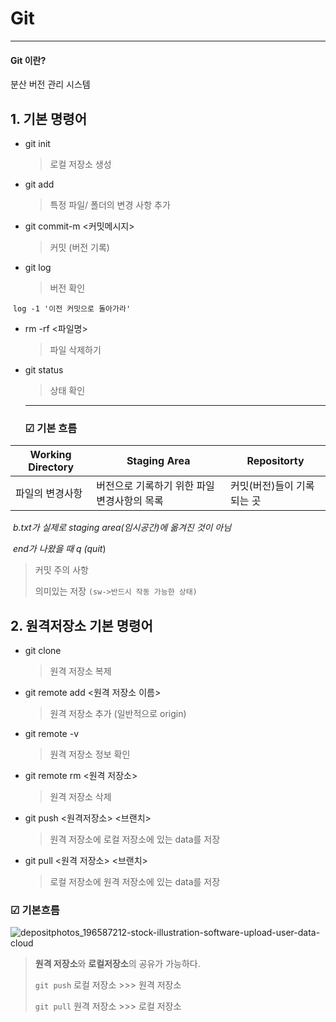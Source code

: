 # Git

----

#### Git 이란?

분산 버전 관리 시스템



## 1. 기본 명령어

- git init

  > 로컬 저장소 생성



- git add <file>

  >  특정 파일/ 폴더의 변경 사항 추가



- git commit-m <커밋메시지>

  > 커밋 (버전 기록)

  

- git log

  > 버전 확인

​		```log -1 '이전 커밋으로 돌아가라'```

- rm -rf <파일명>

  > 파일 삭제하기

  

- git status

  > 상태 확인

  
  
  ---
  
  ### ☑ 기본 흐름

| Working Directory | Staging Area                                | Repositorty                |
| ----------------- | ------------------------------------------- | -------------------------- |
| 파일의 변경사항   | 버전으로 기록하기 위한 파일 변경사항의 목록 | 커밋(버전)들이 기록되는 곳 |

​	*b.txt가 실제로 staging area(임시공간)에 옮겨진 것이 아님*

​	*end가 나왔을 때 q (quit*)

> 커밋 주의 사항
>
> 의미있는 저장 ```(sw->반드시 작동 가능한 상태)```



## 2. 원격저장소 기본 명령어



- git clone <url>

  > 원격 저장소 복제

  

- git remote add <원격 저장소 이름> <url>

  > 원격 저장소 추가 (일반적으로 origin)

  

- git remote -v

  > 원격 저장소 정보 확인

  

- git remote rm <원격 저장소>

  > 원격 저장소 삭제

  

- git push <원격저장소> <브랜치>

  > 원격 저장소에 로컬 저장소에 있는 data를 저장

  

- git pull <원격 저장소> <브랜치>

  > 로컬 저장소에 원격 저장소에 있는 data를 저장

  

###   ☑ 기본흐름



![depositphotos_196587212-stock-illustration-software-upload-user-data-cloud](https://user-images.githubusercontent.com/106505931/177663952-c354b134-a784-4ef8-9252-2b2e1c8b7363.jpg)




> **원격 저장소**와 **로컬저장소**의 공유가 가능하다.
>
> ```git push``` 로컬 저장소 >>> 원격 저장소
>
> ```git pull``` 원격 저장소 >>> 로컬 저장소

